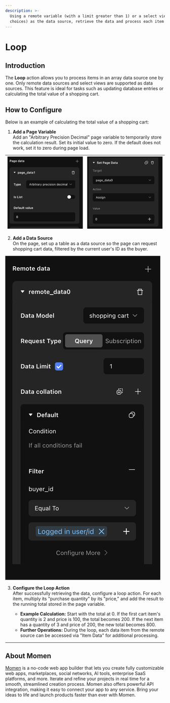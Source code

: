 ```yaml
---
description: >-
  Using a remote variable (with a limit greater than 1) or a select view (multiple
  choices) as the data source, retrieve the data and process each item one by one.
---
```


# Loop

## Introduction

The **Loop** action allows you to process items in an array data source one by one. Only remote data sources and select views are supported as data sources. This feature is ideal for tasks such as updating database entries or calculating the total value of a shopping cart.

## How to Configure

Below is an example of calculating the total value of a shopping cart:

1. **Add a Page Variable**  
   Add an "Arbitrary Precision Decimal" page variable to temporarily store the calculation result. Set its initial value to zero. If the default does not work, set it to zero during page load.

| ![Add decimal variable](../.gitbook/assets/0%20(47).png) | ![Set variable to zero](../.gitbook/assets/1%20(86).png) |
| ------------------------------------------------------------------------------ | ------------------------------------------------------------------------------ |

2. **Add a Data Source**  
   On the page, set up a table as a data source so the page can request shopping cart data, filtered by the current user's ID as the buyer.

![Configure data source](../.gitbook/assets/2%20(70).png)

3. **Configure the Loop Action**  
   After successfully retrieving the data, configure a loop action. For each item, multiply its "purchase quantity" by its "price," and add the result to the running total stored in the page variable.

   - **Example Calculation:** Start with the total at 0. If the first cart item's quantity is 2 and price is 100, the total becomes 200. If the next item has a quantity of 3 and price of 200, the new total becomes 800.
   - **Further Operations:** During the loop, each data item from the remote source can be accessed via "Item Data" for additional processing.

---

## About Momen

[Momen](https://momen.app/?channel=docs) is a no-code web app builder that lets you create fully customizable web apps, marketplaces, social networks, AI tools, enterprise SaaS platforms, and more. Iterate and refine your projects in real time for a smooth, streamlined creation process. Momen also offers powerful API integration, making it easy to connect your app to any service. Bring your ideas to life and launch products faster than ever with Momen.
